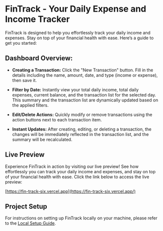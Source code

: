 # FinTrack - Your Daily Expense and Income Tracker

FinTrack is designed to help you effortlessly track your daily income and expenses. Stay on top of your financial health with ease. Here’s a guide to get you started:

## Dashboard Overview:

- **Creating a Transaction:** Click the "New Transaction" button. Fill in the details including the name, amount, date, and type (income or expense), then save it.

- **Filter by Date:** Instantly view your total daily income, total daily expenses, current balance, and the transaction list for the selected day. This summary and the transaction list are dynamically updated based on the applied filters.

- **Edit/Delete Actions:** Quickly modify or remove transactions using the action buttons next to each transaction item.

- **Instant Updates:** After creating, editing, or deleting a transaction, the changes will be immediately reflected in the transaction list, and the summary will be recalculated.

## Live Preview

Experience FinTrack in action by visiting our live preview! See how effortlessly you can track your daily income and expenses, and stay on top of your financial health with ease. Click the link below to access the live preview:

[https://fin-track-six.vercel.app](https://fin-track-six.vercel.app/)

## Project Setup

For instructions on setting up FinTrack locally on your machine, please refer to the [Local Setup Guide](/documentation/project-setup.md).
